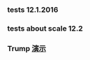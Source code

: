 ### tests 12.1.2016
### tests about scale 12.2
### Trump [演示](http://git.coding.net/ipine/Text/myTrump/Trump)